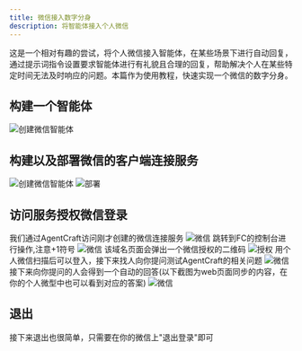 ```yaml
---
title: 微信接入数字分身
description: 将智能体接入个人微信
---
```

这是一个相对有趣的尝试，将个人微信接入智能体，在某些场景下进行自动回复，通过提示词指令设置要求智能体进行有礼貌且合理的回复，帮助解决个人在某些特定时间无法及时响应的问题。本篇作为使用教程，快速实现一个微信的数字分身。

## 构建一个智能体
![创建微信智能体](https://img.alicdn.com/imgextra/i3/O1CN01mexZFK1Slx7rb0j7G_!!6000000002288-0-tps-3534-1830.jpg)

## 构建以及部署微信的客户端连接服务
![创建微信智能体](https://img.alicdn.com/imgextra/i1/O1CN01r0852c1fUAkt7aFkF_!!6000000004009-0-tps-3566-1794.jpg)
![部署](https://img.alicdn.com/imgextra/i4/O1CN01qBdPty1ge4w8cl56m_!!6000000004166-0-tps-3538-1734.jpg)

## 访问服务授权微信登录
我们通过AgentCraft访问刚才创建的微信连接服务
![微信](https://img.alicdn.com/imgextra/i1/O1CN01IahlKY27roRJainoE_!!6000000007851-0-tps-3550-1712.jpg)
跳转到FC的控制台进行操作,注意+1符号
![微信](https://img.alicdn.com/imgextra/i2/O1CN01SA4XbJ1CrsOSas9Gs_!!6000000000135-0-tps-3558-1742.jpg)
该域名页面会弹出一个微信授权的二维码
![授权](https://img.alicdn.com/imgextra/i1/O1CN01CJq9Gm1pPGfeAfzYv_!!6000000005352-0-tps-2816-1554.jpg)
用个人微信扫描后可以登入，接下来找人向你提问测试AgentCraft的相关问题
![微信](https://img.alicdn.com/imgextra/i2/O1CN01Y0i4hI1lzfgkjWirV_!!6000000004890-0-tps-3506-1730.jpg)
接下来向你提问的人会得到一个自动的回答(以下截图为web页面同步的内容，在你的个人微型中也可以看到对应的答案)
![微信](https://img.alicdn.com/imgextra/i3/O1CN01h3bMvQ1yLRuXQDxFR_!!6000000006562-0-tps-3560-1532.jpg)

## 退出
接下来退出也很简单，只需要在你的微信上"退出登录"即可